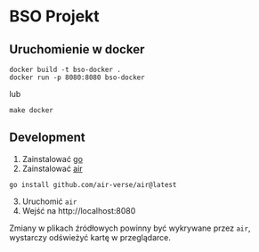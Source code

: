 # BSO Projekt

## Uruchomienie w docker

```
docker build -t bso-docker .
docker run -p 8080:8080 bso-docker
```
lub
```
make docker
```

## Development

1. Zainstalować [go](https://go.dev/doc/install)
2. Zainstalować [air](https://github.com/air-verse/air)
```
go install github.com/air-verse/air@latest
```
3. Uruchomić `air`
4. Wejść na http://localhost:8080

Zmiany w plikach źródłowych powinny być wykrywane przez `air`, wystarczy odświeżyć kartę w przeglądarce.
